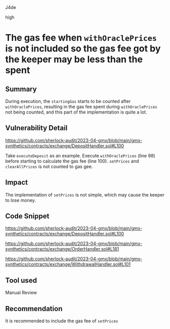 J4de

high

# The gas fee when `withOraclePrices` is not included so the gas fee got by the keeper may be less than the spent

## Summary

During execution, the `startingGas` starts to be counted after `withOraclePrices`, resulting in the gas fee spent during `withOraclePrices` not being counted, and this part of the implementation is quite a lot.

## Vulnerability Detail

https://github.com/sherlock-audit/2023-04-gmx/blob/main/gmx-synthetics/contracts/exchange/DepositHandler.sol#L100

Take `executeDeposit` as an example. Execute `withOraclePrices` (line 98) before starting to calculate the gas fee (line 100). `setPrices` and `clearAllPrices` is not counted to gas gee.

## Impact

The implementation of `setPrices` is not simple, which may cause the keeper to lose money.

## Code Snippet

https://github.com/sherlock-audit/2023-04-gmx/blob/main/gmx-synthetics/contracts/exchange/DepositHandler.sol#L100

https://github.com/sherlock-audit/2023-04-gmx/blob/main/gmx-synthetics/contracts/exchange/OrderHandler.sol#L181

https://github.com/sherlock-audit/2023-04-gmx/blob/main/gmx-synthetics/contracts/exchange/WithdrawalHandler.sol#L101

## Tool used

Manual Review

## Recommendation

It is recommended to include the gas fee of `setPrices`
